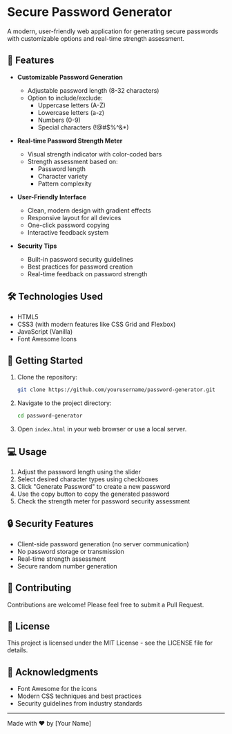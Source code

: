 # Secure Password Generator

A modern, user-friendly web application for generating secure passwords with customizable options and real-time strength assessment.

## 🌟 Features

- **Customizable Password Generation**
  - Adjustable password length (8-32 characters)
  - Option to include/exclude:
    - Uppercase letters (A-Z)
    - Lowercase letters (a-z)
    - Numbers (0-9)
    - Special characters (!@#$%^&*)

- **Real-time Password Strength Meter**
  - Visual strength indicator with color-coded bars
  - Strength assessment based on:
    - Password length
    - Character variety
    - Pattern complexity

- **User-Friendly Interface**
  - Clean, modern design with gradient effects
  - Responsive layout for all devices
  - One-click password copying
  - Interactive feedback system

- **Security Tips**
  - Built-in password security guidelines
  - Best practices for password creation
  - Real-time feedback on password strength

## 🛠️ Technologies Used

- HTML5
- CSS3 (with modern features like CSS Grid and Flexbox)
- JavaScript (Vanilla)
- Font Awesome Icons

## 🚀 Getting Started

1. Clone the repository:
   ```bash
   git clone https://github.com/yourusername/password-generator.git
   ```

2. Navigate to the project directory:
   ```bash
   cd password-generator
   ```

3. Open `index.html` in your web browser or use a local server.

## 💻 Usage

1. Adjust the password length using the slider
2. Select desired character types using checkboxes
3. Click "Generate Password" to create a new password
4. Use the copy button to copy the generated password
5. Check the strength meter for password security assessment

## 🔒 Security Features

- Client-side password generation (no server communication)
- No password storage or transmission
- Real-time strength assessment
- Secure random number generation

## 🤝 Contributing

Contributions are welcome! Please feel free to submit a Pull Request.

## 📝 License

This project is licensed under the MIT License - see the LICENSE file for details.

## 🙏 Acknowledgments

- Font Awesome for the icons
- Modern CSS techniques and best practices
- Security guidelines from industry standards

---

Made with ❤️ by [Your Name] 